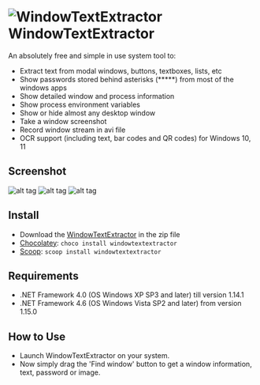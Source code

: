 ![WindowTextExtractor](https://user-images.githubusercontent.com/8102586/68278238-f6d29b00-0081-11ea-8c64-e6999283b65f.png) WindowTextExtractor
=============

An absolutely free and simple in use system tool to:
* Extract text from modal windows, buttons, textboxes, lists, etc
* Show passwords stored behind asterisks (*****) from most of the windows apps
* Show detailed window and process information 
* Show process environment variables
* Show or hide almost any desktop window
* Take a window screenshot
* Record window stream in avi file
* OCR support (including text, bar codes and QR codes) for Windows 10, 11 

Screenshot
------------------

![alt tag](https://user-images.githubusercontent.com/8102586/131213379-827ed857-bd50-4ba4-b849-9f4ae533f8b1.jpeg)
![alt tag](https://user-images.githubusercontent.com/8102586/79045746-562a6d80-7c15-11ea-89fa-0abf98f8b600.gif)
![alt tag](https://user-images.githubusercontent.com/8102586/103627876-4135fd00-4f4f-11eb-8245-b5cb26c32f6a.gif)

Install
--------------------

* Download the [WindowTextExtractor](https://github.com/AlexanderPro/WindowTextExtractor/releases) in the zip file
* [Chocolatey](https://chocolatey.org/): `choco install windowtextextractor`
* [Scoop](https://scoop.sh/): `scoop install windowtextextractor`

Requirements
--------------------

* .NET Framework 4.0 (OS Windows XP SP3 and later) till version 1.14.1
* .NET Framework 4.6 (OS Windows Vista SP2 and later) from version 1.15.0

How to Use
--------------------

* Launch WindowTextExtractor on your system.
* Now simply drag the 'Find window' button to get a window information, text, password or image.
